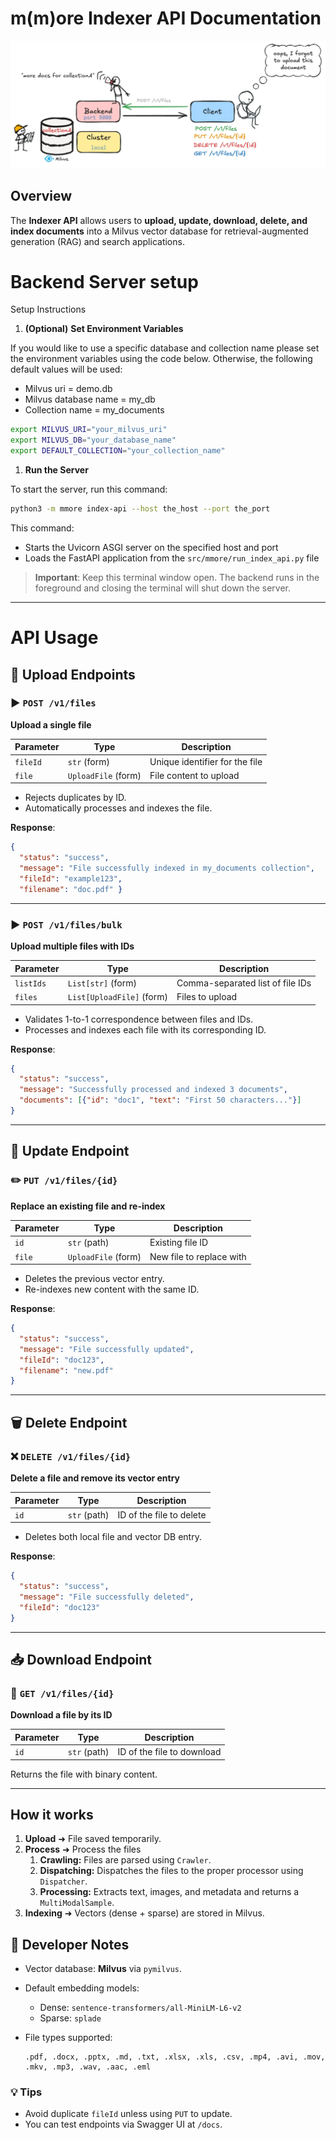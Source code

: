 # m(m)ore Indexer API Documentation

![Illustration](./doc_images/index_api.png)

## Overview

The **Indexer API** allows users to **upload, update, download, delete, and index documents** into a Milvus vector database for retrieval-augmented generation (RAG) and search applications. 

# Backend Server setup

Setup Instructions

1. **(Optional)** **Set Environment Variables**

If you would like to use a specific database and collection name please set the environment variables using the code below. Otherwise, the following default values will be used:

- Milvus uri = demo.db
- Milvus database name = my_db
- Collection name = my_documents

```bash
export MILVUS_URI="your_milvus_uri"
export MILVUS_DB="your_database_name"
export DEFAULT_COLLECTION="your_collection_name"
```

1. **Run the Server**

To start the server, run this command:

```bash
python3 -m mmore index-api --host the_host --port the_port
```

This command:

- Starts the Uvicorn ASGI server on the specified host and port
- Loads the FastAPI application from the `src/mmore/run_index_api.py` file

> **Important**: Keep this terminal window open. The backend runs in the foreground and closing the terminal will shut down the server.

---

# API Usage

## 📂 Upload Endpoints

### ▶️ `POST /v1/files`

**Upload a single file**

| Parameter | Type | Description |
| --- | --- | --- |
| `fileId` | `str` (form) | Unique identifier for the file |
| `file` | `UploadFile` (form) | File content to upload |
- Rejects duplicates by ID.
- Automatically processes and indexes the file.

**Response**:

```json
{
  "status": "success",
  "message": "File successfully indexed in my_documents collection",
  "fileId": "example123",
  "filename": "doc.pdf" }

```

---

### ▶️ `POST /v1/files/bulk`

**Upload multiple files with IDs**

| Parameter | Type | Description |
| --- | --- | --- |
| `listIds` | `List[str]` (form) | Comma-separated list of file IDs |
| `files` | `List[UploadFile]` (form) | Files to upload |
- Validates 1-to-1 correspondence between files and IDs.
- Processes and indexes each file with its corresponding ID.

**Response**:

```json
{
  "status": "success",
  "message": "Successfully processed and indexed 3 documents",
  "documents": [{"id": "doc1", "text": "First 50 characters..."}]
}
```

---

## 🔁 Update Endpoint

### ✏️ `PUT /v1/files/{id}`

**Replace an existing file and re-index**

| Parameter | Type | Description |
| --- | --- | --- |
| `id` | `str` (path) | Existing file ID |
| `file` | `UploadFile` (form) | New file to replace with |
- Deletes the previous vector entry.
- Re-indexes new content with the same ID.

**Response**:

```json
{
  "status": "success",
  "message": "File successfully updated",
  "fileId": "doc123",
  "filename": "new.pdf"
}
```

---

## 🗑️ Delete Endpoint

### ❌ `DELETE /v1/files/{id}`

**Delete a file and remove its vector entry**

| Parameter | Type | Description |
| --- | --- | --- |
| `id` | `str` (path) | ID of the file to delete |
- Deletes both local file and vector DB entry.

**Response**:

```json
{
  "status": "success",
  "message": "File successfully deleted",
  "fileId": "doc123"
}
```

---

## 📥 Download Endpoint

### 📄 `GET /v1/files/{id}`

**Download a file by its ID**

| Parameter | Type | Description |
| --- | --- | --- |
| `id` | `str` (path) | ID of the file to download |

Returns the file with binary content.

---

## How it works

1. **Upload** ➜ File saved temporarily.
2. **Process** ➜ Process the files
    1. **Crawling:** Files are parsed using `Crawler`.
    2. **Dispatching:** Dispatches the files to the proper processor using `Dispatcher`.
    3. **Processing:** Extracts text, images, and metadata and returns a `MultiModalSample`.
3. **Indexing** ➜ Vectors (dense + sparse) are stored in Milvus.

## 🧰 Developer Notes

- Vector database: **Milvus** via `pymilvus`.
- Default embedding models:
    - Dense: `sentence-transformers/all-MiniLM-L6-v2`
    - Sparse: `splade`
- File types supported:
    
    ```
    .pdf, .docx, .pptx, .md, .txt, .xlsx, .xls, .csv, .mp4, .avi, .mov, .mkv, .mp3, .wav, .aac, .eml
    ```
    

### 💡 Tips

- Avoid duplicate `fileId` unless using `PUT` to update.
- You can test endpoints via Swagger UI at `/docs`.
